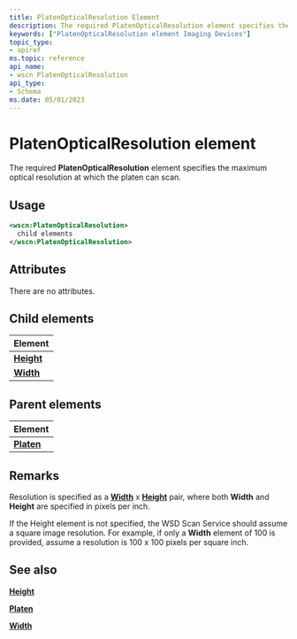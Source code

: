 ```yaml
---
title: PlatenOpticalResolution Element
description: The required PlatenOpticalResolution element specifies the maximum optical resolution at which the platen can scan.
keywords: ["PlatenOpticalResolution element Imaging Devices"]
topic_type:
- apiref
ms.topic: reference
api_name:
- wscn PlatenOpticalResolution
api_type:
- Schema
ms.date: 05/01/2023
---
```


# PlatenOpticalResolution element

The required **PlatenOpticalResolution** element specifies the maximum optical resolution at which the platen can scan.

## Usage

```xml
<wscn:PlatenOpticalResolution>
  child elements
</wscn:PlatenOpticalResolution>
```

## Attributes

There are no attributes.

## Child elements

| Element |
|--|
| [**Height**](height.md) |
| [**Width**](width.md) |

## Parent elements

| Element |
|--|
| [**Platen**](platen.md) |

## Remarks

Resolution is specified as a [**Width**](width.md) x [**Height**](height.md) pair, where both **Width** and **Height** are specified in pixels per inch.

If the Height element is not specified, the WSD Scan Service should assume a square image resolution. For example, if only a **Width** element of 100 is provided, assume a resolution is 100 x 100 pixels per square inch.

## See also

[**Height**](height.md)

[**Platen**](platen.md)

[**Width**](width.md)
